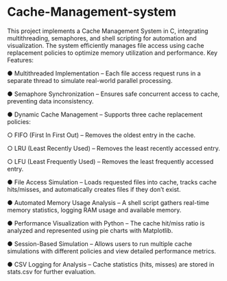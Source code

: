# Cache-Management-system
This project implements a Cache Management System in C, integrating
multithreading, semaphores, and shell scripting for automation and visualization.
The system efficiently manages file access using cache replacement policies to
optimize memory utilization and performance.
Key Features:

● Multithreaded Implementation – Each file access request runs in a separate
thread to simulate real-world parallel processing.

● Semaphore Synchronization – Ensures safe concurrent access to cache,
preventing data inconsistency.

● Dynamic Cache Management – Supports three cache replacement policies:

○ FIFO (First In First Out) – Removes the oldest entry in the cache.

○ LRU (Least Recently Used) – Removes the least recently accessed
entry.

○ LFU (Least Frequently Used) – Removes the least frequently accessed
entry.

● File Access Simulation – Loads requested files into cache, tracks cache
hits/misses, and automatically creates files if they don’t exist.

● Automated Memory Usage Analysis – A shell script gathers real-time memory
statistics, logging RAM usage and available memory.

● Performance Visualization with Python – The cache hit/miss ratio is analyzed
and represented using pie charts with Matplotlib.

● Session-Based Simulation – Allows users to run multiple cache simulations
with different policies and view detailed performance metrics.

● CSV Logging for Analysis – Cache statistics (hits, misses) are stored in
stats.csv for further evaluation.

